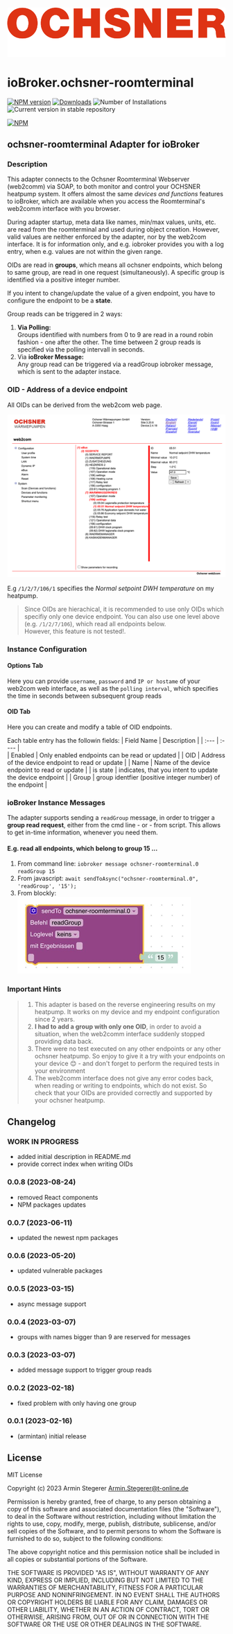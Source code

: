 ![Logo](admin/ochsner_logo.svg)

# ioBroker.ochsner-roomterminal

[![NPM version](https://img.shields.io/npm/v/iobroker.ochsner-roomterminal.svg)](https://www.npmjs.com/package/iobroker.ochsner-roomterminal)
[![Downloads](https://img.shields.io/npm/dm/iobroker.ochsner-roomterminal.svg)](https://www.npmjs.com/package/iobroker.ochsner-roomterminal)
![Number of Installations](https://iobroker.live/badges/ochsner-roomterminal-installed.svg)
![Current version in stable repository](https://iobroker.live/badges/ochsner-roomterminal-stable.svg)

[![NPM](https://nodei.co/npm/iobroker.ochsner-roomterminal.png?downloads=true)](https://nodei.co/npm/iobroker.ochsner-roomterminal/)

## ochsner-roomterminal Adapter for ioBroker

### Description

This adapter connects to the Ochsner Roomterminal Webserver (web2comm) via SOAP, to both monitor and control your OCHSNER heatpump system.
It offers almost the same _devices and functions_ features to ioBroker, which are available when you access the Roomterminal's web2comm interface with you browser.

During adapter startup, meta data like names, min/max values, units, etc. are read from the roomterminal and used during object creation. However, valid values are neither enforced by the adapter, nor by the web2com interface. It is for information only, and e.g. iobroker provides you with a log entry, when e.g. values are not within the given range.

OIDs are read in **groups**, which means all ochsner endpoints, which belong to same group, are read in one request (simultaneously). A specific group is identified via a positive integer number.

If you intent to change/update the value of a given endpoint, you have to configure the endpoint to be a **state**.

Group reads can be triggered in 2 ways:

1. **Via Polling:** <br>
   Groups identified with numbers from 0 to 9 are read in a round robin fashion - one after the other. The time between 2 group reads is specified via the polling intervall in seconds.
2. Via **ioBroker Message:**<br>
   Any group read can be triggered via a readGroup iobroker message, which is sent to the adapter instace.

### OID - Address of a device endpoint

All OIDs can be derived from the web2com web page.

![web2comm](admin/web2comm.png)

E.g <code>/1/2/7/106/1</code> specifies the _Normal setpoint DWH temperature_ on my heatpump.

> Since OIDs are hierachical, it is recommended to use only OIDs which specifiy only one device endpoint. You can also use one level above (e.g. <code>/1/2/7/106</code>), which read all endpoints below.<br> However, this feature is not tested!.

### Instance Configuration

#### Options Tab

Here you can provide <code>username</code>, <code>password</code> and <code>IP or hostame</code> of your web2com web interface,
as well as the <code>polling interval</code>, which specifies the time in seconds between subsequent group reads

#### OID Tab

Here you can create and modify a table of OID endpoints.

Each table entry has the followin fields:
| Field Name | Description |
| :--- | :---- |  
| Enabled | Only enabled endpoints can be read or updated |
| OID | Address of the device endpoint to read or update |
| Name | Name of the device endpoint to read or update |
| is state | indicates, that you intent to update the device endpoint |
| Group | group identfier (positive integer number) of the endpoint |

### ioBroker Instance Messages

The adapter supports sending a <code>readGroup</code> message, in order to trigger a **group read request**, either from the cmd line - or - from script.
This allows to get in-time information, whenever you need them.

#### E.g. read all endpoints, which belong to group 15 ...

1. From command line: `iobroker message ochsner-roomterminal.0 readGroup 15`<br>
2. From javascript: `await sendToAsync("ochsner-roomterminal.0", 'readGroup', '15');`
3. From blockly: <br>![blockly](admin/blockly.png)

### Important Hints

> 1.  This adapter is based on the reverse engineering results on my heatpump. It works on my device and my endpoint configuration since 2 years.
> 2.  **I had to add a group with only one OID**, in order to avoid a situation, when the web2comm interface suddenly stopped providing data back.
> 3.  There were no test executed on any other endpoints or any other ochsner heatpump. So enjoy to give it a try with your endpoints on your device :blush: - and don't forget to perform the required tests in your environment
> 4.  The web2comm interface does not give any error codes back, when reading or writing to endpoints, which do not exist.
>     So check that your OIDs are provided correctly and supported by your ochsner heatpump.

## Changelog

<!--
	Placeholder for the next version (at the beginning of the line):
	### **WORK IN PROGRESS**
-->

### **WORK IN PROGRESS**

-   added initial description in README.md
-   provide correct index when writing OIDs

### 0.0.8 (2023-08-24)

-   removed React components
-   NPM packages updates

### 0.0.7 (2023-06-11)

-   updated the newest npm packages

### 0.0.6 (2023-05-20)

-   updated vulnerable packages

### 0.0.5 (2023-03-15)

-   async message support

### 0.0.4 (2023-03-07)

-   groups with names bigger than 9 are reserved for messages

### 0.0.3 (2023-03-07)

-   added message support to trigger group reads

### 0.0.2 (2023-02-18)

-   fixed problem with only having one group

### 0.0.1 (2023-02-16)

-   (armintan) initial release

## License

MIT License

Copyright (c) 2023 Armin Stegerer <Armin.Stegerer@t-online.de>

Permission is hereby granted, free of charge, to any person obtaining a copy
of this software and associated documentation files (the "Software"), to deal
in the Software without restriction, including without limitation the rights
to use, copy, modify, merge, publish, distribute, sublicense, and/or sell
copies of the Software, and to permit persons to whom the Software is
furnished to do so, subject to the following conditions:

The above copyright notice and this permission notice shall be included in all
copies or substantial portions of the Software.

THE SOFTWARE IS PROVIDED "AS IS", WITHOUT WARRANTY OF ANY KIND, EXPRESS OR
IMPLIED, INCLUDING BUT NOT LIMITED TO THE WARRANTIES OF MERCHANTABILITY,
FITNESS FOR A PARTICULAR PURPOSE AND NONINFRINGEMENT. IN NO EVENT SHALL THE
AUTHORS OR COPYRIGHT HOLDERS BE LIABLE FOR ANY CLAIM, DAMAGES OR OTHER
LIABILITY, WHETHER IN AN ACTION OF CONTRACT, TORT OR OTHERWISE, ARISING FROM,
OUT OF OR IN CONNECTION WITH THE SOFTWARE OR THE USE OR OTHER DEALINGS IN THE
SOFTWARE.
